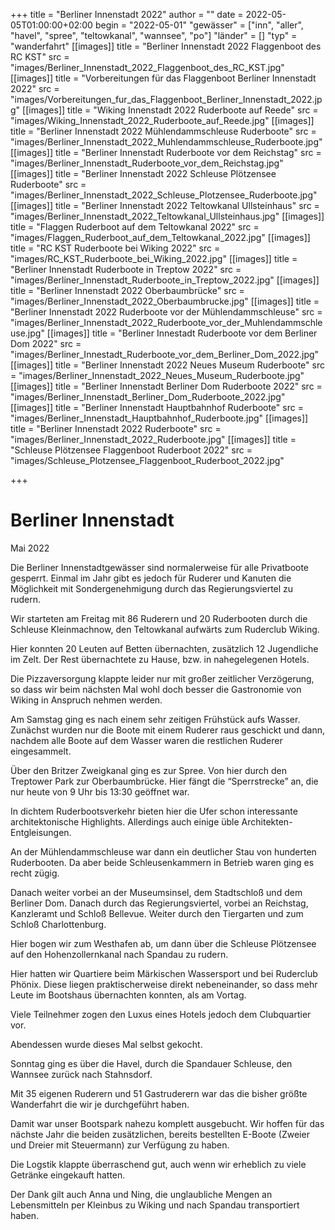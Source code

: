 +++
title = "Berliner Innenstadt 2022"
author = ""
date = 2022-05-05T01:00:00+02:00
begin = "2022-05-01"
"gewässer" = ["inn", "aller", "havel", "spree", "teltowkanal", "wannsee", "po"]
"länder" = []
"typ" = "wanderfahrt"
[[images]]
title = "Berliner Innenstadt 2022 Flaggenboot des RC KST"
src = "images/Berliner_Innenstadt_2022_Flaggenboot_des_RC_KST.jpg"
[[images]]
title = "Vorbereitungen für das Flaggenboot Berliner Innenstadt 2022"
src = "images/Vorbereitungen_fur_das_Flaggenboot_Berliner_Innenstadt_2022.jpg"
[[images]]
title = "Wiking Innenstadt 2022 Ruderboote auf Reede"
src = "images/Wiking_Innenstadt_2022_Ruderboote_auf_Reede.jpg"
[[images]]
title = "Berliner Innenstadt 2022 Mühlendammschleuse Ruderboote"
src = "images/Berliner_Innenstadt_2022_Muhlendammschleuse_Ruderboote.jpg"
[[images]]
title = "Berliner Innenstadt Ruderboote vor dem Reichstag"
src = "images/Berliner_Innenstadt_Ruderboote_vor_dem_Reichstag.jpg"
[[images]]
title = "Berliner Innenstadt 2022 Schleuse Plötzensee Ruderboote"
src = "images/Berliner_Innenstadt_2022_Schleuse_Plotzensee_Ruderboote.jpg"
[[images]]
title = "Berliner Innenstadt 2022 Teltowkanal Ullsteinhaus"
src = "images/Berliner_Innenstadt_2022_Teltowkanal_Ullsteinhaus.jpg"
[[images]]
title = "Flaggen Ruderboot auf dem Teltowkanal 2022"
src = "images/Flaggen_Ruderboot_auf_dem_Teltowkanal_2022.jpg"
[[images]]
title = "RC KST Ruderboote bei Wiking 2022"
src = "images/RC_KST_Ruderboote_bei_Wiking_2022.jpg"
[[images]]
title = "Berliner Innenstadt Ruderboote in Treptow 2022"
src = "images/Berliner_Innenstadt_Ruderboote_in_Treptow_2022.jpg"
[[images]]
title = "Berliner Innenstadt 2022 Oberbaumbrücke"
src = "images/Berliner_Innenstadt_2022_Oberbaumbrucke.jpg"
[[images]]
title = "Berliner Innenstadt 2022 Ruderboote vor der Mühlendammschleuse"
src = "images/Berliner_Innenstadt_2022_Ruderboote_vor_der_Muhlendammschleuse.jpg"
[[images]]
title = "Berliner Innestadt Ruderboote vor dem Berliner Dom 2022"
src = "images/Berliner_Innestadt_Ruderboote_vor_dem_Berliner_Dom_2022.jpg"
[[images]]
title = "Berliner Innenstadt 2022 Neues Museum Ruderboote"
src = "images/Berliner_Innenstadt_2022_Neues_Museum_Ruderboote.jpg"
[[images]]
title = "Berliner Innenstadt Berliner Dom Ruderboote 2022"
src = "images/Berliner_Innenstadt_Berliner_Dom_Ruderboote_2022.jpg"
[[images]]
title = "Berliner Innenstadt Hauptbahnhof Ruderboote"
src = "images/Berliner_Innenstadt_Hauptbahnhof_Ruderboote.jpg"
[[images]]
title = "Berliner Innenstadt 2022 Ruderboote"
src = "images/Berliner_Innenstadt_2022_Ruderboote.jpg"
[[images]]
title = "Schleuse Plötzensee Flaggenboot Ruderboot 2022"
src = "images/Schleuse_Plotzensee_Flaggenboot_Ruderboot_2022.jpg"

+++

# Berliner Innenstadt


Mai 2022

Die Berliner Innenstadtgewässer sind normalerweise für alle Privatboote gesperrt. Einmal im Jahr gibt es jedoch für Ruderer und Kanuten die Möglichkeit mit Sondergenehmigung durch das Regierungsviertel zu rudern.

Wir starteten am Freitag mit 86 Ruderern und 20 Ruderbooten durch die Schleuse Kleinmachnow, den Teltowkanal aufwärts zum Ruderclub Wiking.

Hier konnten 20 Leuten auf Betten übernachten, zusätzlich 12 Jugendliche im Zelt. Der Rest übernachtete zu Hause, bzw. in nahegelegenen Hotels.

Die Pizzaversorgung klappte leider nur mit großer zeitlicher Verzögerung, so dass wir beim nächsten Mal wohl doch besser die Gastronomie von Wiking in Anspruch nehmen werden.

Am Samstag ging es nach einem sehr zeitigen Frühstück aufs Wasser. Zunächst wurden nur die Boote mit einem Ruderer raus geschickt und dann, nachdem alle Boote auf dem Wasser waren die restlichen Ruderer eingesammelt.

Über den Britzer Zweigkanal ging es zur Spree. Von hier durch den Treptower Park zur Oberbaumbrücke. Hier fängt die “Sperrstrecke” an, die nur heute von 9 Uhr bis 13:30 geöffnet war.

In dichtem Ruderbootsverkehr bieten hier die Ufer schon interessante architektonische Highlights. Allerdings auch einige üble Architekten- Entgleisungen.

An der Mühlendammschleuse war dann ein deutlicher Stau von hunderten Ruderbooten. Da aber beide Schleusenkammern in Betrieb waren ging es recht zügig.

Danach weiter vorbei an der Museumsinsel, dem Stadtschloß und dem Berliner Dom. Danach durch das Regierungsviertel, vorbei an Reichstag, Kanzleramt und Schloß Bellevue. Weiter durch den Tiergarten und zum Schloß Charlottenburg.

Hier bogen wir zum Westhafen ab, um dann über die Schleuse Plötzensee auf den Hohenzollernkanal nach Spandau zu rudern.

Hier hatten wir Quartiere beim Märkischen Wassersport und bei Ruderclub Phönix. Diese liegen praktischerweise direkt nebeneinander, so dass mehr Leute im Bootshaus übernachten konnten, als am Vortag.

Viele Teilnehmer zogen den Luxus eines Hotels jedoch dem Clubquartier vor.

Abendessen wurde dieses Mal selbst gekocht.

Sonntag ging es über die Havel, durch die Spandauer Schleuse, den Wannsee zurück nach Stahnsdorf.

Mit 35 eigenen Ruderern und 51 Gastruderern war das die bisher größte Wanderfahrt die wir je durchgeführt haben.

Damit war unser Bootspark nahezu komplett ausgebucht. Wir hoffen für das nächste Jahr die beiden zusätzlichen, bereits bestellten E-Boote (Zweier und Dreier mit Steuermann) zur Verfügung zu haben.

Die Logstik klappte überraschend gut, auch wenn wir erheblich zu viele Getränke eingekauft hatten.

Der Dank gilt auch Anna und Ning, die unglaubliche Mengen an Lebensmitteln per Kleinbus zu Wiking und nach Spandau transportiert haben.